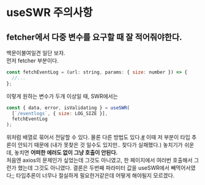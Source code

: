<!-- @format -->

# useSWR 주의사항

## fetcher에서 다중 변수를 요구할 때 잘 적어줘야한다.

백문이불여일견 일단 보자.  
먼저 fetcher 부분이다.

```javascript
const fetchEventLog = (url: string, params: { size: number }) => {
  //...
};
```

이렇게 원하는 변수가 두개 이상일 때, SWR에서는

```javascript
const { data, error, isValidating } = useSWR(
  [`/eventlogs`, { size: LOG_SIZE }],
  fetchEventLog
);
```

위처럼 배열로 묶어서 전달할 수 있다. 물론 다른 방법도 있다.[#](https://swr.vercel.app/ko/docs/arguments) 이때 저 부분이 타입 추론이 안되기 때문에 (내가 못찾은 것 일수도 있지만.. 찾다가 실패했다.) 놓치기가 쉬운데, 놓치면 **어떠한 에러도 없이 그냥 호출이 안된다.**  
처음엔 axios의 문제인가 싶었는데 그것도 아니였고, 한 페이지에서 여러번 호출해서 그런가 했는데 그것도 아니였다. 결론은 두번째 파라미터 값을 useSWR에서 빼먹어서였다;; 타입추론이 너무나 절실하게 필요한거같은데 어떻게 해야될지 모르겠다.
